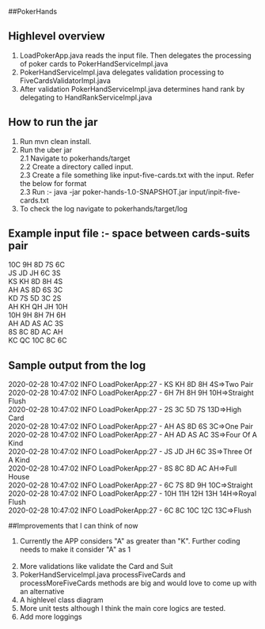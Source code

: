 ##PokerHands

## Highlevel overview
1. LoadPokerApp.java reads the input file. Then delegates the processing of poker cards to PokerHandServiceImpl.java<br/>
2. PokerHandServiceImpl.java delegates validation processing to FiveCardsValidatorImpl.java <br/>
3. After validation PokerHandServiceImpl.java determines hand rank by delegating to HandRankServiceImpl.java<br/>

## How to run the jar
1. Run mvn clean install.
2. Run the uber jar<br/>
    2.1 Navigate to pokerhands/target<br/>
    2.2 Create a directory called input.<br/>
    2.3 Create a file something like input-five-cards.txt with the input. Refer the below for format<br/>
    2.3 Run :- java -jar poker-hands-1.0-SNAPSHOT.jar  input/inpit-five-cards.txt<br/>
3. To check the log navigate to pokerhands/target/log

## Example input file :- space between cards-suits pair
10C 9H 8D 7S 6C<br/>
JS JD JH 6C 3S<br/>
KS KH 8D 8H 4S<br/>
AH AS 8D 6S 3C<br/>
KD 7S 5D 3C 2S<br/>
AH KH QH JH 10H<br/>
10H 9H 8H 7H 6H<br/>
AH AD AS AC 3S<br/>
8S 8C 8D AC AH<br/>
KC QC 10C 8C 6C<br/>

## Sample output from the log
2020-02-28 10:47:02 INFO  LoadPokerApp:27 - KS	KH	8D	8H	4S=>Two Pair<br/>
2020-02-28 10:47:02 INFO  LoadPokerApp:27 - 6H	7H	8H	9H	10H=>Straight Flush<br/>
2020-02-28 10:47:02 INFO  LoadPokerApp:27 - 2S	3C	5D	7S	13D=>High Card<br/>
2020-02-28 10:47:02 INFO  LoadPokerApp:27 - AH	AS	8D	6S	3C=>One Pair<br/>
2020-02-28 10:47:02 INFO  LoadPokerApp:27 - AH	AD	AS	AC	3S=>Four Of A Kind<br/>
2020-02-28 10:47:02 INFO  LoadPokerApp:27 - JS	JD	JH	6C	3S=>Three Of A Kind<br/>
2020-02-28 10:47:02 INFO  LoadPokerApp:27 - 8S	8C	8D	AC	AH=>Full House<br/>
2020-02-28 10:47:02 INFO  LoadPokerApp:27 - 6C	7S	8D	9H	10C=>Straight<br/>
2020-02-28 10:47:02 INFO  LoadPokerApp:27 - 10H	11H	12H	13H	14H=>Royal Flush<br/>
2020-02-28 10:47:02 INFO  LoadPokerApp:27 - 6C	8C	10C	12C	13C=>Flush

##Improvements that I can think of now
1. <div class="text-red"> Currently the APP considers "A" as greater than "K". Further coding needs to make it consider "A" as 1</div><BR>
2. More validations like validate the Card and Suit
3. PokerHandServiceImpl.java processFiveCards and processMoreFiveCards methods are big and would love to come up with an alternative
4. A highlevel class diagram
5. More unit tests although I think the main core logics are tested.
6. Add more loggings